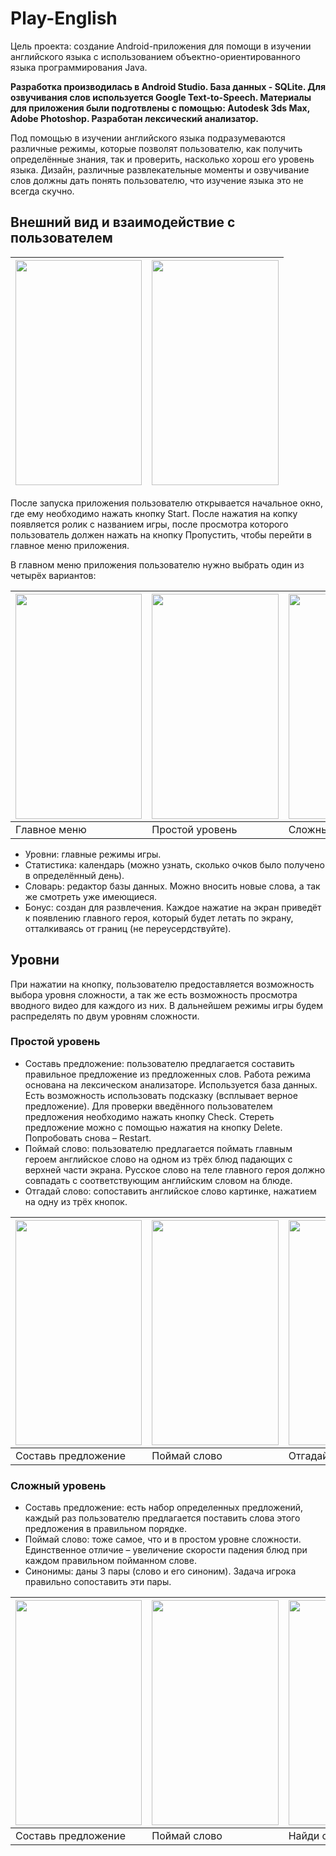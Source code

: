 # Play-English
Цель проекта:
создание Android-приложения для помощи в изучении английского языка с использованием объектно-ориентированного языка программирования Java.

**Разработка производилась в Android Studio. База данных - SQLite. Для озвучивания слов используется Google Text-to-Speech. 
Материалы для приложения были подготвлены с помощью: Autodesk 3ds Max, Adobe Photoshop. Разработан лексический анализатор.**

Под помощью в изучении английского языка подразумеваются различные режимы, которые позволят пользователю, как получить определённые знания, так и проверить, насколько хорош его уровень языка. Дизайн, различные развлекательные моменты и озвучивание слов должны дать понять пользователю, что изучение языка это не всегда скучно.

## Внешний вид и взаимодействие с пользователем
<img src="https://github.com/VladislavPVI/Play-English/blob/master/docs/%D0%B3%D0%BB%D0%B0%D0%B2%D0%BD%D0%BE%D0%B5%20%D0%BE%D0%BA%D0%BD%D0%BE.jpg" width="202.33" height="360" /> | <img src="https://github.com/VladislavPVI/Play-English/blob/master/docs/%D0%B0%D0%BD%D0%B8%D0%BC%D0%B0%D1%86%D0%B8%D1%8F.jpg" width="202.33" height="360" />
------------ | -------------

После запуска приложения пользователю открывается начальное окно, где ему необходимо нажать кнопку Start. После нажатия на копку появляется ролик с названием игры, после просмотра которого пользователь должен нажать на кнопку Пропустить, чтобы перейти в главное меню приложения.

В главном меню приложения пользователю нужно выбрать один из четырёх вариантов:

<img src="https://github.com/VladislavPVI/Play-English/blob/master/docs/%D0%B3%D0%BB%D0%B0%D0%B2%D0%BD%D0%BE%D0%B5%20%D0%BC%D0%B5%D0%BD%D1%8E.jpg" width="202.33" height="360" /> | <img src="https://github.com/VladislavPVI/Play-English/blob/master/docs/level%201.jpg" width="202.33" height="360" /> | <img src="https://github.com/VladislavPVI/Play-English/blob/master/docs/level%202.jpg" width="202.33" height="360" />
------------ | ------------- | -------------
Главное меню | Простой уровень | Сложный уровень

-	Уровни: главные режимы игры.
-	Статистика: календарь (можно узнать, сколько очков было получено в определённый день).
-	Словарь: редактор базы данных. Можно вносить новые слова, а так же смотреть уже имеющиеся.
-	Бонус: создан для развлечения. Каждое нажатие на экран приведёт к появлению главного героя, который будет летать по экрану, отталкиваясь от границ (не переусердствуйте).

## Уровни
При нажатии на кнопку, пользователю предоставляется возможность выбора уровня сложности, а так же есть возможность просмотра вводного видео для каждого из них. В дальнейшем режимы игры будем распределять по двум уровням сложности.
### Простой уровень
-	Составь предложение: пользователю предлагается составить правильное предложение из предложенных слов. Работа режима основана на лексическом анализаторе. Используется база данных. Есть возможность использовать подсказку (всплывает верное предложение). Для проверки введённого пользователем предложения необходимо нажать кнопку Check. Стереть предложение можно с помощью нажатия на кнопку Delete. Попробовать снова – Restart.
-	Поймай слово: пользователю предлагается поймать главным героем английское слово на одном из трёх блюд падающих с верхней части экрана. Русское слово на теле главного героя должно совпадать с соответствующим английским словом на блюде.
-	Отгадай слово: сопоставить английское слово картинке, нажатием на одну из трёх кнопок.

<img src="DOC/NoiseAngelina.jpg" width="202.33" height="360" /> | <img src="https://github.com/VladislavPVI/Play-English/blob/master/docs/%D0%BF%D0%BE%D0%B9%D0%BC%D0%B0%D0%B9%20%D1%81%D0%BB%D0%BE%D0%B2%D0%BE.jpg" width="202.33" height="360" /> | <img src="https://github.com/VladislavPVI/Play-English/blob/master/docs/%D0%BE%D1%82%D0%B3%D0%B0%D0%B4%D0%B0%D0%B9%20%D1%81%D0%BB%D0%BE%D0%B2%D0%BE.jpg" width="202.33" height="360" /> 
------------ | ------------- | -------------
Составь предложение | Поймай слово | Отгадай слово

### Сложный уровень
-	Составь предложение: есть набор определенных предложений, каждый раз пользователю предлагается поставить слова этого предложения в правильном порядке.
-	Поймай слово: тоже самое, что и в простом уровне сложности. Единственное отличие – увеличение скорости падения блюд при каждом правильном пойманном слове.
-	Синонимы: даны 3 пары (слово и его синоним). Задача игрока правильно сопоставить эти пары.

<img src="https://github.com/VladislavPVI/Play-English/blob/master/docs/Screenshot_20200210-235730_Play%20English.jpg" width="202.33" height="360" /> | <img src="https://github.com/VladislavPVI/Play-English/blob/master/docs/Screenshot_20200211-000838_Play%20English.jpg" width="202.33" height="360" /> | <img src="https://github.com/VladislavPVI/Play-English/blob/master/docs/Screenshot_20200210-235854_Play%20English.jpg" width="202.33" height="360" /> 
------------ | ------------- | -------------
Составь предложение | Поймай слово | Найди синонимы
